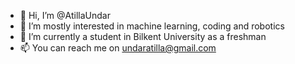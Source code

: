 - 👋 Hi, I’m @AtillaUndar
- 👀 I’m mostly interested in machine learning, coding and robotics
- 🌱 I’m currently a student in Bilkent University as a freshman
- 📫 You can reach me on undaratilla@gmail.com

<!---
AtillaUndar/AtillaUndar is a ✨ special ✨ repository because its `README.md` (this file) appears on your GitHub profile.
You can click the Preview link to take a look at your changes.
--->
